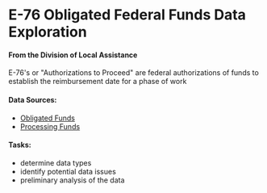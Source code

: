 # E-76 Obligated Federal Funds Data Exploration
#### From the Division of Local Assistance 

E-76's or "Authorizations to Proceed" are federal authorizations of funds to establish the reimbursement date for a phase of work 

#### Data Sources: 
- [Obligated Funds](https://dot.ca.gov/programs/local-assistance/reports/e-76-obligated)
- [Processing Funds](https://dot.ca.gov/programs/local-assistance/reports/e-76-waiting)

#### Tasks: 
- determine data types 
- identify potential data issues 
- preliminary analysis of the data 
